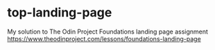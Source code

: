 # top-landing-page
My solution to The Odin Project Foundations landing page assignment https://www.theodinproject.com/lessons/foundations-landing-page 
